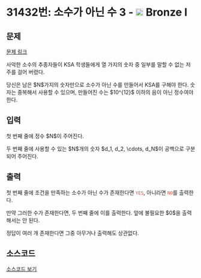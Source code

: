 # 31432번: 소수가 아닌 수 3 - <img src="https://static.solved.ac/tier_small/5.svg" style="height:20px" /> Bronze I

<!-- performance -->

<!-- 문제 제출 후 깃허브에 푸시를 했을 때 제출한 코드의 성능이 입력될 공간입니다.-->

<!-- end -->

## 문제

[문제 링크](https://boj.kr/31432)


<p>사악한 소수의 추종자들이 KSA 학생들에게 열 가지의 숫자 중 일부를 말할 수 없는 저주를 걸어 버렸다.</p>

<p>당신은 남은 $N$가지의 숫자만으로 소수가 아닌 수를 만들어서 KSA를 구해야 한다. 숫자는 중복해서 사용할 수 있으며, 만들어진 수는 $10^{12}$ 이하의 음이 아닌 정수여야 한다.</p>



## 입력


<p>첫 번째 줄에 정수 $N$이 주어진다.</p>

<p>두 번째 줄에 사용할 수 있는 $N$개의 숫자 $d_1, d_2, \cdots, d_N$이 공백으로 구분되어 주어진다.</p>



## 출력


<p>첫 번째 줄에 조건을 만족하는 소수가 아닌 수가 존재한다면 <span style="color:#e74c3c;"><code>YES</code></span>, 아니라면 <span style="color:#e74c3c;"><code>NO</code></span>를 출력한다.</p>

<p>만약 그러한 수가 존재한다면, 두 번째 줄에 이를 출력한다. 앞에 불필요한 $0$을 출력해서는 안 된다.</p>

<p>정답이 여러 개 존재한다면 그중 아무거나 출력해도 상관없다.</p>



## 소스코드

[소스코드 보기](소수가%20아닌%20수%203.cpp)